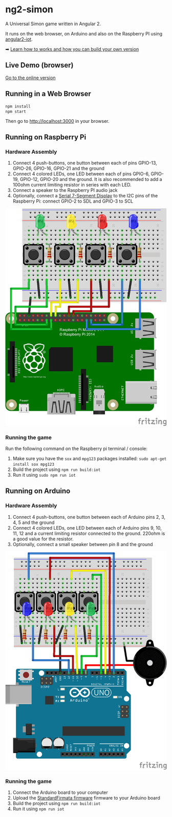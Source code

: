 # ng2-simon

A Universal Simon game written in Angular 2.

It runs on the web browser, on Arduino and also on the Raspberry PI using [angular2-iot](https://github.com/urish/angular2-iot).

➡ [Learn how to works and how you can build your own version](https://medium.com/@urish/building-simon-with-angular2-iot-fceb78bb18e5)

## Live Demo (browser)

[Go to the online version](https://urish.github.io/ng2-simon/)

## Running in a Web Browser

    npm install
    npm start

Then go to [http://localhost:3000](http://localhost:3000) in your browser.

## Running on Raspberry Pi

### Hardware Assembly

1. Connect 4 push-buttons, one button between each of pins GPIO-13, GPIO-26, GPIO-16, GPIO-21 and the ground
2. Connect 4 colored LEDs, one LED between each of pins GPIO-6, GPIO-19, GPIO-12, GPIO-20 and the ground. It is also recommended to add a 100ohm current limiting resistor in series with each LED.
3. Connect a speaker to the Raspberry PI audio jack
4. Optionally, connect a [Serial 7-Segment Display](https://www.sparkfun.com/products/11442) to the I2C pins of the Raspberry Pi: connect GPIO-2 to SDL and GPIO-3 to SCL

![Simon on Raspberry Pi Hardware Diagram](diagrams/raspi.png)

### Running the game

Run the following command on the Raspberry pi terminal / console:

1. Make sure you have the `sox` and `mpg123` packages installed: `sudo apt-get install sox mpg123`
2. Build the project using `npm run build:iot`
3. Run it using `sudo npm run iot`

## Running on Arduino

### Hardware Assembly

1. Connect 4 push-buttons, one button between each of Arduino pins 2, 3, 4, 5 and the ground
2. Connect 4 colored LEDs, one LED between each of Arduino pins 9, 10, 11, 12 and a current limiting resistor connected to the ground. 220ohm is a good value for the resistor.
3. Optionally, connect a small speaker between pin 8 and the ground

![Simon on Arduino Hardware Diagram](diagrams/arduino.png)

### Running the game

1. Connect the Arduino board to your computer
2. Upload the [StandardFirmata firmware](https://github.com/firmata/arduino) firmware to your Arduino board
3. Build the project using `npm run build:iot`
4. Run it using `npm run iot`
